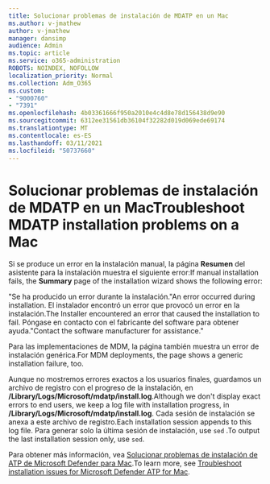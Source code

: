```yaml
---
title: Solucionar problemas de instalación de MDATP en un Mac
ms.author: v-jmathew
author: v-jmathew
manager: dansimp
audience: Admin
ms.topic: article
ms.service: o365-administration
ROBOTS: NOINDEX, NOFOLLOW
localization_priority: Normal
ms.collection: Adm_O365
ms.custom:
- "9000760"
- "7391"
ms.openlocfilehash: 4b03361666f950a2010e4c4d8e78d156438d9e90
ms.sourcegitcommit: 6312ee31561db36104f32282d019d069ede69174
ms.translationtype: MT
ms.contentlocale: es-ES
ms.lasthandoff: 03/11/2021
ms.locfileid: "50737660"
---
```

# <a name="troubleshoot-mdatp-installation-problems-on-a-mac"></a><span data-ttu-id="63ac8-102">Solucionar problemas de instalación de MDATP en un Mac</span><span class="sxs-lookup"><span data-stu-id="63ac8-102">Troubleshoot MDATP installation problems on a Mac</span></span>

<span data-ttu-id="63ac8-103">Si se produce un error en la instalación manual, la página **Resumen** del asistente para la instalación muestra el siguiente error:</span><span class="sxs-lookup"><span data-stu-id="63ac8-103">If manual installation fails, the **Summary** page of the installation wizard shows the following error:</span></span>

<span data-ttu-id="63ac8-104">"Se ha producido un error durante la instalación.</span><span class="sxs-lookup"><span data-stu-id="63ac8-104">"An error occurred during installation.</span></span> <span data-ttu-id="63ac8-105">El instalador encontró un error que provocó un error en la instalación.</span><span class="sxs-lookup"><span data-stu-id="63ac8-105">The Installer encountered an error that caused the installation to fail.</span></span> <span data-ttu-id="63ac8-106">Póngase en contacto con el fabricante del software para obtener ayuda."</span><span class="sxs-lookup"><span data-stu-id="63ac8-106">Contact the software manufacturer for assistance."</span></span>

<span data-ttu-id="63ac8-107">Para las implementaciones de MDM, la página también muestra un error de instalación genérica.</span><span class="sxs-lookup"><span data-stu-id="63ac8-107">For MDM deployments, the page shows a generic installation failure, too.</span></span>

<span data-ttu-id="63ac8-108">Aunque no mostremos errores exactos a los usuarios finales, guardamos un archivo de registro con el progreso de la instalación, en **/Library/Logs/Microsoft/mdatp/install.log**.</span><span class="sxs-lookup"><span data-stu-id="63ac8-108">Although we don't display exact errors to end users, we keep a log file with installation progress, in **/Library/Logs/Microsoft/mdatp/install.log**.</span></span> <span data-ttu-id="63ac8-109">Cada sesión de instalación se anexa a este archivo de registro.</span><span class="sxs-lookup"><span data-stu-id="63ac8-109">Each installation session appends to this log file.</span></span> <span data-ttu-id="63ac8-110">Para generar solo la última sesión de instalación, use `sed` .</span><span class="sxs-lookup"><span data-stu-id="63ac8-110">To output the last installation session only, use `sed`.</span></span>

<span data-ttu-id="63ac8-111">Para obtener más información, vea [Solucionar problemas de instalación de ATP de Microsoft Defender para Mac](https://go.microsoft.com/fwlink/?linkid=2144615).</span><span class="sxs-lookup"><span data-stu-id="63ac8-111">To learn more, see [Troubleshoot installation issues for Microsoft Defender ATP for Mac](https://go.microsoft.com/fwlink/?linkid=2144615).</span></span>
